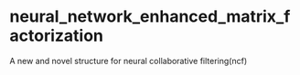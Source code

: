 # neural_network_enhanced_matrix_factorization
A new and novel structure for neural collaborative filtering(ncf)
